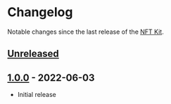 # Changelog

Notable changes since the last release of the [NFT Kit](https://github.com/walt-id/waltid-nftkit). 

## [Unreleased]

## [1.0.0] - 2022-06-03

-   Initial release

[Unreleased]: https://github.com/walt-id/waltid-nftkit/compare/1.0.0...HEAD

[1.0.0]: https://github.com/walt-id/waltid-nftkit/compare/ab0cbd48ee52bf748f15a817162cfbb1da448348...1.0.0
